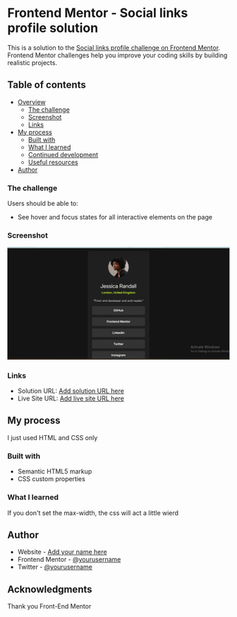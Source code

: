 # Frontend Mentor - Social links profile solution

This is a solution to the [Social links profile challenge on Frontend Mentor](https://www.frontendmentor.io/challenges/social-links-profile-UG32l9m6dQ). Frontend Mentor challenges help you improve your coding skills by building realistic projects. 

## Table of contents

- [Overview](#overview)
  - [The challenge](#the-challenge)
  - [Screenshot](#screenshot)
  - [Links](#links)
- [My process](#my-process)
  - [Built with](#built-with)
  - [What I learned](#what-i-learned)
  - [Continued development](#continued-development)
  - [Useful resources](#useful-resources)
- [Author](#author)


### The challenge

Users should be able to:

- See hover and focus states for all interactive elements on the page

### Screenshot

![](/assests/stylesheets/images/sociallinksprofile.png)


### Links

- Solution URL: [Add solution URL here](https://your-solution-url.com)
- Live Site URL: [Add live site URL here](https://vincinchristmas.github.io/SocialLinksProfile/)

## My process
I just used HTML and CSS only

### Built with

- Semantic HTML5 markup
- CSS custom properties




### What I learned

If you don't set the max-width, the css will act a little wierd



## Author

- Website - [Add your name here](https://vincinchristmas.github.io/VincinChristmasPortfolio/)
- Frontend Mentor - [@yourusername](https://www.frontendmentor.io/profile/VincinChristmas)
- Twitter - [@yourusername](https://x.com/vineo666)


## Acknowledgments

Thank you Front-End Mentor